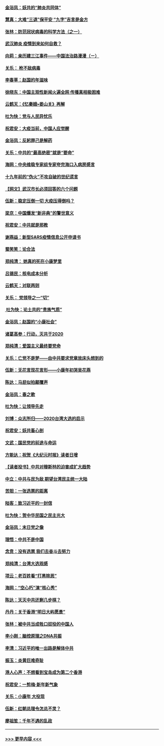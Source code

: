 #### [金浴凤：妖共的“肺炎共同体”](../pages/nsc993/n11829448.md?t=01301144) 
#### [慧真：大难“三退”保平安 “九字”吉言是金方](../pages/nsc993/n11829501.md?t=01301144) 
#### [张林：防范冠状病毒的科学方法（之一）](../pages/nsc993/n11828618.md?t=01301144) 
#### [武汉肺炎 疫情到来如何自救？](../pages/nsc993/n11827632.md?t=01301144) 
#### [向莉：亲历建三江事件——中国法治路漫漫（ㄧ）](../pages/nsc993/n11827190.md?t=01301144) 
#### [关乐： 枪不敌病毒](../pages/nsc993/n11826746.md?t=01301144) 
#### [李春草：赵国的年滋味](../pages/nsc993/n11826321.md?t=01301144) 
#### [徐晓东：中国主观性新闻火遍全网 传播真相极困难](../pages/nsc993/n11826508.md?t=01301144) 
#### [云鹤天：《忆秦娥▪娄山关》再解](../pages/nsc993/n11824682.md?t=01301144) 
#### [吐为快：党与人民异忧乐](../pages/nsc993/n11824660.md?t=01301144) 
#### [祝君安：大疫当前，中国人应觉醒](../pages/nsc993/n11821946.md?t=01301144) 
#### [金浴凤：反躬罪己是解药](../pages/nsc993/n11820280.md?t=01301144) 
#### [关乐：中共的“最高绝密”就是“要命”](../pages/nsc993/n11816946.md?t=01301144) 
#### [海网：中央维稳专家组专家夸完海口入病房感言](../pages/nsc993/n11815138.md?t=01301144) 
#### [十九年前的“伪火”不攻自破的世纪谎言](../pages/nsc993/n11813238.md?t=01301144) 
#### [【网文】武汉市长必须回答的六个问题](../pages/nsc993/n11813848.md?t=01301144) 
#### [伍新：稳定压倒一切 大疫压得倒吗？](../pages/nsc993/n11812634.md?t=01301144) 
#### [梁京：中国爆发“新非典”的警世意义](../pages/nsc993/n11812554.md?t=01301144) 
#### [祝君安：中共就是邪教](../pages/nsc993/n11812431.md?t=01301144) 
#### [谢燕益：新型SARS疫情信息公开申请书](../pages/nsc993/n11808840.md?t=01301144) 
#### [蜀笑笑：论合法](../pages/nsc993/n11808064.md?t=01301144) 
#### [郑纯清： 她真的死在小康梦里](../pages/nsc993/n11806623.md?t=01301144) 
#### [吕锡民：核电成本分析](../pages/nsc993/n11806284.md?t=01301144) 
#### [云鹤天：对联两则](../pages/nsc993/n11805957.md?t=01301144) 
#### [关乐： 党领导之一“切”](../pages/nsc993/n11804505.md?t=01301144) 
#### [ 吐为快：论土共的“贵族气质”](../pages/nsc993/n11804490.md?t=01301144) 
#### [金浴凤：赵国的“小康社会”](../pages/nsc993/n11804452.md?t=01301144) 
#### [诸葛高参：行动，灭共于2020](../pages/nsc993/n11804120.md?t=01301144) 
#### [郑纯清：爱国主义最终要党命](../pages/nsc993/n11802197.md?t=01301144) 
#### [关乐：亡党不是梦——由中共要求党章放床头想到的](../pages/nsc993/n11802156.md?t=01301144) 
#### [伍新：无花言现花言形——小康年初哭吴花燕](../pages/nsc993/n11800044.md?t=01301144) 
#### [陈达：马屁似拍颠覆声](../pages/nsc993/n11800010.md?t=01301144) 
#### [金浴凤：春之歌](../pages/nsc993/n11797687.md?t=01301144) 
#### [吐为快：让领导先走](../pages/nsc993/n11797512.md?t=01301144) 
#### [刘博：众志所归——2020台湾大选的启示](../pages/nsc993/n11796878.md?t=01301144) 
#### [祝君安：妖共畜心剖](../pages/nsc993/n11794273.md?t=01301144) 
#### [文武：国民党的前途与命运](../pages/nsc993/n11794198.md?t=01301144) 
#### [方能达：祝贺《大纪元时报》读者日增](../pages/nsc993/n11793807.md?t=01301144) 
#### [【读者投书】中共对穆斯林的迫害成扩大趋势](../pages/nsc993/n11791371.md?t=01301144) 
#### [中立：中共与民为敌 期望台湾民主统一大陆](../pages/nsc993/n11790392.md?t=01301144) 
#### [苦胆：一张选票的距离](../pages/nsc993/n11788914.md?t=01301144) 
#### [陆客：致习近平的一封信](../pages/nsc993/n11788867.md?t=01301144) 
#### [吐为快：贺中华民国之民主光大](../pages/nsc993/n11788618.md?t=01301144) 
#### [金浴凤：末日党之像](../pages/nsc993/n11787475.md?t=01301144) 
#### [理悟：中共不是中国](../pages/nsc993/n11787463.md?t=01301144) 
#### [念贲：没有选票  我们去奋斗去努力](../pages/nsc993/n11787398.md?t=01301144) 
#### [郑纯清：台湾大选观感](../pages/nsc993/n11786210.md?t=01301144) 
#### [项云：老百姓看“打黑除恶”](../pages/nsc993/n11785398.md?t=01301144) 
#### [海网：“空心朽”演“核心秀”](../pages/nsc993/n11783874.md?t=01301144) 
#### [陈达：天灭中共还剩几步棋？](../pages/nsc993/n11783719.md?t=01301144) 
#### [丹丹：关于香港“明日大屿愿景”](../pages/nsc993/n11783273.md?t=01301144) 
#### [张林：被中共当成牲口奴役的中国人](../pages/nsc993/n11782397.md?t=01301144) 
#### [李小刚：脑控原理之DNA共振](../pages/nsc993/n11780962.md?t=01301144) 
#### [李清：习近平的唯一出路是解体中共](../pages/nsc993/n11780866.md?t=01301144) 
#### [振玉：炎黄巨难奇耻](../pages/nsc993/n11779632.md?t=01301144) 
#### [港人心声：不想看到宝岛成为第二个香港](../pages/nsc993/n11778817.md?t=01301144) 
#### [祝君安：一剪梅‧新年新气象](../pages/nsc993/n11776340.md?t=01301144) 
#### [关乐：小康年 大役现](../pages/nsc993/n11774213.md?t=01301144) 
#### [伍新：红朝总理令怎总不灵？](../pages/nsc993/n11770813.md?t=01301144) 
#### [廖祖笙：千年不遇的乱政](../pages/nsc993/n11770373.md?t=01301144) 

----
#### [ >>> 更早内容 <<< ](../indexes/nsc993-earlier.md)
